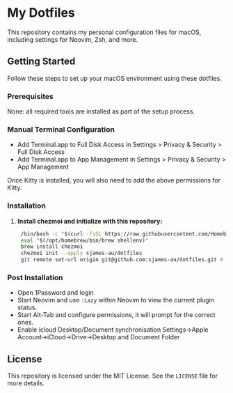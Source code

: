 # My Dotfiles

This repository contains my personal configuration files for macOS, including settings for Neovim, Zsh, and more.

## Getting Started

Follow these steps to set up your macOS environment using these dotfiles.

### Prerequisites

None: all required tools are installed as part of the setup process.

### Manual Terminal Configuration

- Add Terminal.app to Full Disk Access in Settings > Privacy & Security > Full Disk Access
- Add Terminal.app to App Management in Settings > Privacy & Security > App Management

Once Kitty is installed, you will also need to add the above permissions for Kitty.

### Installation

1. **Install chezmoi and initialize with this repository:**

   ```sh
    /bin/bash -c "$(curl -fsSL https://raw.githubusercontent.com/Homebrew/install/HEAD/install.sh)"
    eval "$(/opt/homebrew/bin/brew shellenv)"
    brew install chezmoi
    chezmoi init --apply sjames-au/dotfiles
    git remote set-url origin git@github.com:sjames-au/dotfiles.git # If you want to manage dotfiles
   ```

### Post Installation

- Open 1Password and login
- Start Neovim and use `:Lazy` within Neovim to view the current plugin status.
- Start Alt-Tab and configure permissions, it will prompt for the correct ones.
- Enable icloud Desktop/Document synchronisation Settings->Apple Account->iCloud->Drive->Desktop and Document Folder

## License

This repository is licensed under the MIT License. See the `LICENSE` file for more details.
